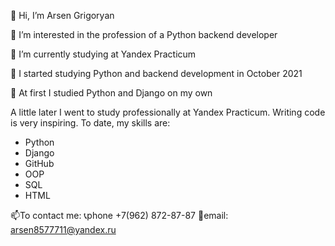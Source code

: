 👋 Hi, I’m Arsen Grigoryan

👀 I’m interested in the profession of a Python backend developer

🌱 I’m currently studying at Yandex Practicum

💞️ I started studying Python and backend development in October 2021

🐍 At first I studied Python and Django on my own

A little later I went to study professionally at Yandex Practicum. 
Writing code is very inspiring.
To date, my skills are: 
- Python 
- Django
- GitHub
- OOP
- SQL 
- HTML
 
📫To contact me: 
📞phone +7(962) 872-87-87 
📧email: arsen8577711@yandex.ru
